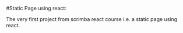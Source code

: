 #Static Page using react:


The very first project from scrimba react course i.e. a static page using react.
